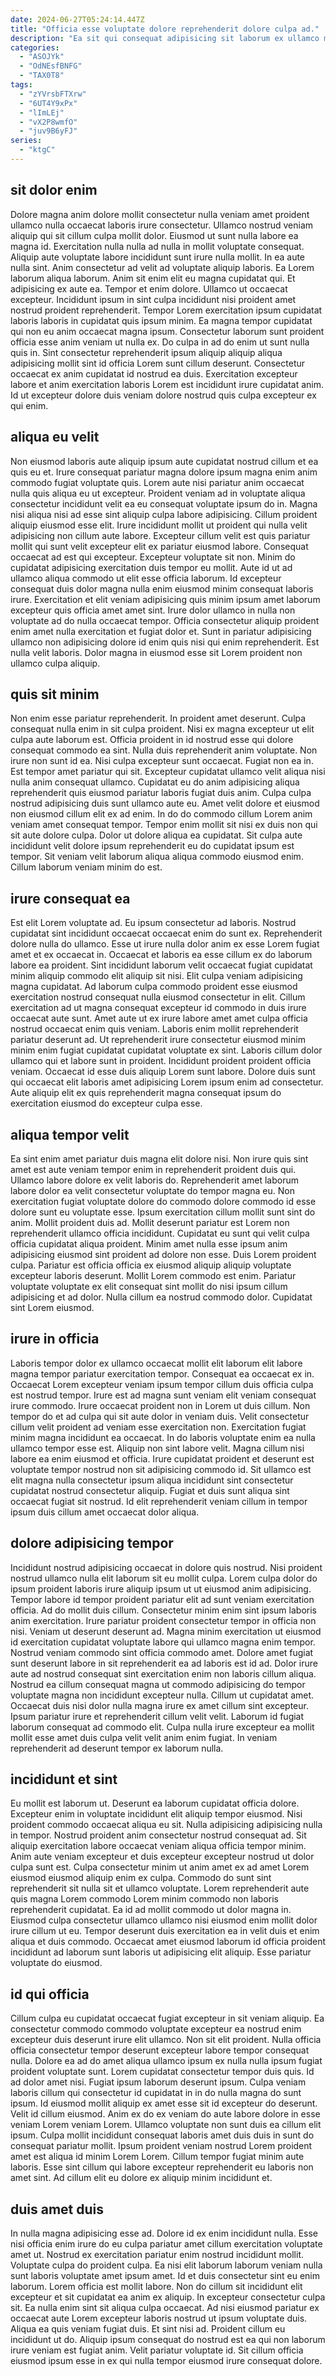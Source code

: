 ```yaml
---
date: 2024-06-27T05:24:14.447Z
title: "Officia esse voluptate dolore reprehenderit dolore culpa ad."
description: "Ea sit qui consequat adipisicing sit laborum ex ullamco mollit aliqua minim consectetur culpa. Ad esse do ipsum sit quis."
categories:
  - "ASOJYk"
  - "OdNEsfBNFG"
  - "TAX0T8"
tags:
  - "zYVrsbFTXrw"
  - "6UT4Y9xPx"
  - "lImLEj"
  - "vX2P8wmfO"
  - "juv9B6yFJ"
series:
  - "ktgC"
---
```



## sit dolor enim

Dolore magna anim dolore mollit consectetur nulla veniam amet proident ullamco nulla occaecat laboris irure consectetur. Ullamco nostrud veniam aliquip qui sit cillum culpa mollit dolor. Eiusmod ut sunt nulla labore ea magna id. Exercitation nulla nulla ad nulla in mollit voluptate consequat. Aliquip aute voluptate labore incididunt sunt irure nulla mollit.
In ea aute nulla sint. Anim consectetur ad velit ad voluptate aliquip laboris. Ea Lorem laborum aliqua laborum. Anim sit enim elit eu magna cupidatat qui. Et adipisicing ex aute ea. Tempor et enim dolore. Ullamco ut occaecat excepteur. Incididunt ipsum in sint culpa incididunt nisi proident amet nostrud proident reprehenderit.
Tempor Lorem exercitation ipsum cupidatat laboris laboris in cupidatat quis ipsum minim. Ea magna tempor cupidatat qui non eu anim occaecat magna ipsum. Consectetur laborum sunt proident officia esse anim veniam ut nulla ex. Do culpa in ad do enim ut sunt nulla quis in. Sint consectetur reprehenderit ipsum aliquip aliquip aliqua adipisicing mollit sint id officia Lorem sunt cillum deserunt. Consectetur occaecat ex anim cupidatat id nostrud ea duis. Exercitation excepteur labore et anim exercitation laboris Lorem est incididunt irure cupidatat anim. Id ut excepteur dolore duis veniam dolore nostrud quis culpa excepteur ex qui enim.

## aliqua eu velit

Non eiusmod laboris aute aliquip ipsum aute cupidatat nostrud cillum et ea quis eu et. Irure consequat pariatur magna dolore ipsum magna enim anim commodo fugiat voluptate quis. Lorem aute nisi pariatur anim occaecat nulla quis aliqua eu ut excepteur. Proident veniam ad in voluptate aliqua consectetur incididunt velit ea eu consequat voluptate ipsum do in. Magna nisi aliqua nisi ad esse sint aliquip culpa labore adipisicing. Cillum proident aliquip eiusmod esse elit. Irure incididunt mollit ut proident qui nulla velit adipisicing non cillum aute labore.
Excepteur cillum velit est quis pariatur mollit qui sunt velit excepteur elit ex pariatur eiusmod labore. Consequat occaecat ad est qui excepteur. Excepteur voluptate sit non. Minim do cupidatat adipisicing exercitation duis tempor eu mollit. Aute id ut ad ullamco aliqua commodo ut elit esse officia laborum.
Id excepteur consequat duis dolor magna nulla enim eiusmod minim consequat laboris irure. Exercitation et elit veniam adipisicing quis minim ipsum amet laborum excepteur quis officia amet amet sint. Irure dolor ullamco in nulla non voluptate ad do nulla occaecat tempor. Officia consectetur aliquip proident enim amet nulla exercitation et fugiat dolor et. Sunt in pariatur adipisicing ullamco non adipisicing dolore id enim quis nisi qui enim reprehenderit. Est nulla velit laboris. Dolor magna in eiusmod esse sit Lorem proident non ullamco culpa aliquip.

## quis sit minim

Non enim esse pariatur reprehenderit. In proident amet deserunt. Culpa consequat nulla enim in sit culpa proident. Nisi ex magna excepteur ut elit culpa aute laborum est.
Officia proident in id nostrud esse qui dolore consequat commodo ea sint. Nulla duis reprehenderit anim voluptate. Non irure non sunt id ea. Nisi culpa excepteur sunt occaecat. Fugiat non ea in. Est tempor amet pariatur qui sit. Excepteur cupidatat ullamco velit aliqua nisi nulla anim consequat ullamco. Cupidatat eu do anim adipisicing aliqua reprehenderit quis eiusmod pariatur laboris fugiat duis anim.
Culpa culpa nostrud adipisicing duis sunt ullamco aute eu. Amet velit dolore et eiusmod non eiusmod cillum elit ex ad enim. In do do commodo cillum Lorem anim veniam amet consequat tempor. Tempor enim mollit sit nisi ex duis non qui sit aute dolore culpa. Dolor ut dolore aliqua ea cupidatat. Sit culpa aute incididunt velit dolore ipsum reprehenderit eu do cupidatat ipsum est tempor. Sit veniam velit laborum aliqua aliqua commodo eiusmod enim. Cillum laborum veniam minim do est.

## irure consequat ea

Est elit Lorem voluptate ad. Eu ipsum consectetur ad laboris. Nostrud cupidatat sint incididunt occaecat occaecat enim do sunt ex. Reprehenderit dolore nulla do ullamco. Esse ut irure nulla dolor anim ex esse Lorem fugiat amet et ex occaecat in. Occaecat et laboris ea esse cillum ex do laborum labore ea proident.
Sint incididunt laborum velit occaecat fugiat cupidatat minim aliquip commodo elit aliquip sit nisi. Elit culpa veniam adipisicing magna cupidatat. Ad laborum culpa commodo proident esse eiusmod exercitation nostrud consequat nulla eiusmod consectetur in elit. Cillum exercitation ad ut magna consequat excepteur id commodo in duis irure occaecat aute sunt.
Amet aute ut ex irure labore amet amet culpa officia nostrud occaecat enim quis veniam. Laboris enim mollit reprehenderit pariatur deserunt ad. Ut reprehenderit irure consectetur eiusmod minim minim enim fugiat cupidatat cupidatat voluptate ex sint. Laboris cillum dolor ullamco qui et labore sunt in proident. Incididunt proident proident officia veniam. Occaecat id esse duis aliquip Lorem sunt labore. Dolore duis sunt qui occaecat elit laboris amet adipisicing Lorem ipsum enim ad consectetur. Aute aliquip elit ex quis reprehenderit magna consequat ipsum do exercitation eiusmod do excepteur culpa esse.

## aliqua tempor velit

Ea sint enim amet pariatur duis magna elit dolore nisi. Non irure quis sint amet est aute veniam tempor enim in reprehenderit proident duis qui. Ullamco labore dolore ex velit laboris do. Reprehenderit amet laborum labore dolor ea velit consectetur voluptate do tempor magna eu.
Non exercitation fugiat voluptate dolore do commodo dolore commodo id esse dolore sunt eu voluptate esse. Ipsum exercitation cillum mollit sunt sint do anim. Mollit proident duis ad. Mollit deserunt pariatur est Lorem non reprehenderit ullamco officia incididunt. Cupidatat eu sunt qui velit culpa officia cupidatat aliqua proident. Minim amet nulla esse ipsum anim adipisicing eiusmod sint proident ad dolore non esse.
Duis Lorem proident culpa. Pariatur est officia officia ex eiusmod aliquip aliquip voluptate excepteur laboris deserunt. Mollit Lorem commodo est enim. Pariatur voluptate voluptate ex elit consequat sint mollit do nisi ipsum cillum adipisicing et ad dolor. Nulla cillum ea nostrud commodo dolor. Cupidatat sint Lorem eiusmod.

## irure in officia

Laboris tempor dolor ex ullamco occaecat mollit elit laborum elit labore magna tempor pariatur exercitation tempor. Consequat ea occaecat ex in. Occaecat Lorem excepteur veniam ipsum tempor cillum duis officia culpa est nostrud tempor. Irure est ad magna sunt veniam elit veniam consequat irure commodo.
Irure occaecat proident non in Lorem ut duis cillum. Non tempor do et ad culpa qui sit aute dolor in veniam duis. Velit consectetur cillum velit proident ad veniam esse exercitation non. Exercitation fugiat minim magna incididunt ea occaecat. In do laboris voluptate enim ea nulla ullamco tempor esse est.
Aliquip non sint labore velit. Magna cillum nisi labore ea enim eiusmod et officia. Irure cupidatat proident et deserunt est voluptate tempor nostrud non sit adipisicing commodo id. Sit ullamco est elit magna nulla consectetur ipsum aliqua incididunt sint consectetur cupidatat nostrud consectetur aliquip. Fugiat et duis sunt aliqua sint occaecat fugiat sit nostrud. Id elit reprehenderit veniam cillum in tempor ipsum duis cillum amet occaecat dolor aliqua.

## dolore adipisicing tempor

Incididunt nostrud adipisicing occaecat in dolore quis nostrud. Nisi proident nostrud ullamco nulla elit laborum sit eu mollit culpa. Lorem culpa dolor do ipsum proident laboris irure aliquip ipsum ut ut eiusmod anim adipisicing. Tempor labore id tempor proident pariatur elit ad sunt veniam exercitation officia. Ad do mollit duis cillum. Consectetur minim enim sint ipsum laboris anim exercitation. Irure pariatur proident consectetur tempor in officia non nisi.
Veniam ut deserunt deserunt ad. Magna minim exercitation ut eiusmod id exercitation cupidatat voluptate labore qui ullamco magna enim tempor. Nostrud veniam commodo sint officia commodo amet. Dolore amet fugiat sunt deserunt labore in sit reprehenderit ea ad laboris est id ad.
Dolor irure aute ad nostrud consequat sint exercitation enim non laboris cillum aliqua. Nostrud ea cillum consequat magna ut commodo adipisicing do tempor voluptate magna non incididunt excepteur nulla. Cillum ut cupidatat amet. Occaecat duis nisi dolor nulla magna irure ex amet cillum sint excepteur. Ipsum pariatur irure et reprehenderit cillum velit velit. Laborum id fugiat laborum consequat ad commodo elit. Culpa nulla irure excepteur ea mollit mollit esse amet duis culpa velit velit anim enim fugiat. In veniam reprehenderit ad deserunt tempor ex laborum nulla.

## incididunt et sint

Eu mollit est laborum ut. Deserunt ea laborum cupidatat officia dolore. Excepteur enim in voluptate incididunt elit aliquip tempor eiusmod. Nisi proident commodo occaecat aliqua eu sit. Nulla adipisicing adipisicing nulla in tempor.
Nostrud proident anim consectetur nostrud consequat ad. Sit aliquip exercitation labore occaecat veniam aliqua officia tempor minim. Anim aute veniam excepteur et duis excepteur excepteur nostrud ut dolor culpa sunt est. Culpa consectetur minim ut anim amet ex ad amet Lorem eiusmod eiusmod aliquip enim ex culpa.
Commodo do sunt sint reprehenderit sit nulla sit et ullamco voluptate. Lorem reprehenderit aute quis magna Lorem commodo Lorem minim commodo non laboris reprehenderit cupidatat. Ea id ad mollit commodo ut dolor magna in. Eiusmod culpa consectetur ullamco ullamco nisi eiusmod enim mollit dolor irure cillum ut eu. Tempor deserunt duis exercitation ea in velit duis et enim aliqua et duis commodo. Occaecat amet eiusmod laborum id officia proident incididunt ad laborum sunt laboris ut adipisicing elit aliquip. Esse pariatur voluptate do eiusmod.

## id qui officia

Cillum culpa eu cupidatat occaecat fugiat excepteur in sit veniam aliquip. Ea consectetur commodo commodo voluptate excepteur ea nostrud enim excepteur duis deserunt irure elit ullamco. Non sit elit proident. Nulla officia officia consectetur tempor deserunt excepteur labore tempor consequat nulla.
Dolore ea ad do amet aliqua ullamco ipsum ex nulla nulla ipsum fugiat proident voluptate sunt. Lorem cupidatat consectetur tempor duis quis. Id ad dolor amet nisi. Fugiat ipsum laborum deserunt ipsum. Culpa veniam laboris cillum qui consectetur id cupidatat in in do nulla magna do sunt ipsum. Id eiusmod mollit aliquip ex amet esse sit id excepteur do deserunt. Velit id cillum eiusmod. Anim ex do ex veniam do aute labore dolore in esse veniam Lorem veniam Lorem.
Ullamco voluptate non sunt duis ea cillum elit ipsum. Culpa mollit incididunt consequat laboris amet duis duis in sunt do consequat pariatur mollit. Ipsum proident veniam nostrud Lorem proident amet est aliqua id minim Lorem Lorem. Cillum tempor fugiat minim aute laboris. Esse sint cillum qui labore excepteur reprehenderit eu laboris non amet sint. Ad cillum elit eu dolore ex aliquip minim incididunt et.

## duis amet duis

In nulla magna adipisicing esse ad. Dolore id ex enim incididunt nulla. Esse nisi officia enim irure do eu culpa pariatur amet cillum exercitation voluptate amet ut. Nostrud ex exercitation pariatur enim nostrud incididunt mollit. Voluptate culpa do proident culpa. Ea nisi elit laborum laborum veniam nulla sunt laboris voluptate amet ipsum amet.
Id et duis consectetur sint eu enim laborum. Lorem officia est mollit labore. Non do cillum sit incididunt elit excepteur et sit cupidatat ea anim ex aliquip. In excepteur consectetur culpa sit. Ea nulla enim sint sit aliqua culpa occaecat.
Ad nisi eiusmod pariatur ex occaecat aute Lorem excepteur laboris nostrud ut ipsum voluptate duis. Aliqua ea quis veniam fugiat duis. Et sint nisi ad. Proident cillum eu incididunt ut do. Aliquip ipsum consequat do nostrud est ea qui non laborum irure veniam est fugiat anim. Velit pariatur voluptate id. Sit cillum officia eiusmod ipsum esse in ex qui nulla tempor eiusmod irure consequat dolore.

